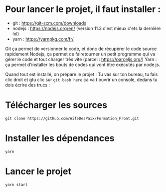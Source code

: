 # Pour lancer le projet, il faut installer :
- git : https://git-scm.com/downloads
- nodejs : https://nodejs.org/en/ (version 11.3 c'est mieux c'ets la dernière lol)
- yarn : https://yarnpkg.com/fr/

Git ça permet de versionner le code, et donc de récupérer le code source rapidement
Nodejs, ça permet de fairetourner un petit programme qui va gérer le code et tout charger très vite (parcel : https://parceljs.org/)
Yarn : ça permet d'installer les bouts de codes qui vont être exécutés par node js.


Quand tout est installé, on prépare le projet :
Tu vas sur ton bureau, tu fais clic droit et gtu clic sur `git bash here`
ça va t'ouvrir un console, dedans tu dois écrire des trucs :

# Télécharger les sources
``git clone https://github.com/AifeDesPaix/Formation_Front.git``

# Installer les dépendances
``yarn``

# Lancer le projet
``yarn start``

